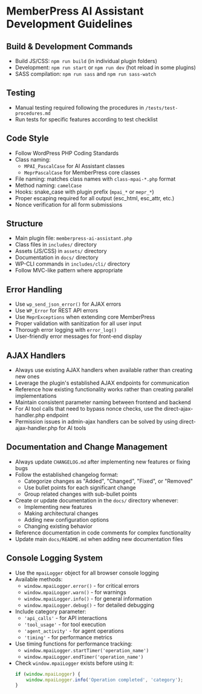 # MemberPress AI Assistant Development Guidelines

## Build & Development Commands
- Build JS/CSS: `npm run build` (in individual plugin folders)
- Development: `npm run start` or `npm run dev` (hot reload in some plugins)
- SASS compilation: `npm run sass` and `npm run sass-watch`

## Testing
- Manual testing required following the procedures in `/tests/test-procedures.md`
- Run tests for specific features according to test checklist

## Code Style
- Follow WordPress PHP Coding Standards
- Class naming: 
  - `MPAI_PascalCase` for AI Assistant classes
  - `MeprPascalCase` for MemberPress core classes
- File naming: matches class names with `class-mpai-*.php` format
- Method naming: `camelCase`
- Hooks: snake_case with plugin prefix (`mpai_*` or `mepr_*`)
- Proper escaping required for all output (esc_html, esc_attr, etc.)
- Nonce verification for all form submissions

## Structure
- Main plugin file: `memberpress-ai-assistant.php`
- Class files in `includes/` directory
- Assets (JS/CSS) in `assets/` directory
- Documentation in `docs/` directory
- WP-CLI commands in `includes/cli/` directory
- Follow MVC-like pattern where appropriate

## Error Handling
- Use `wp_send_json_error()` for AJAX errors
- Use `WP_Error` for REST API errors
- Use `MeprExceptions` when extending core MemberPress
- Proper validation with sanitization for all user input
- Thorough error logging with `error_log()`
- User-friendly error messages for front-end display

## AJAX Handlers
- Always use existing AJAX handlers when available rather than creating new ones
- Leverage the plugin's established AJAX endpoints for communication
- Reference how existing functionality works rather than creating parallel implementations
- Maintain consistent parameter naming between frontend and backend
- For AI tool calls that need to bypass nonce checks, use the direct-ajax-handler.php endpoint
- Permission issues in admin-ajax handlers can be solved by using direct-ajax-handler.php for AI tools

## Documentation and Change Management
- Always update `CHANGELOG.md` after implementing new features or fixing bugs
- Follow the established changelog format:
  - Categorize changes as "Added", "Changed", "Fixed", or "Removed"
  - Use bullet points for each significant change
  - Group related changes with sub-bullet points
- Create or update documentation in the `docs/` directory whenever:
  - Implementing new features
  - Making architectural changes
  - Adding new configuration options
  - Changing existing behavior
- Reference documentation in code comments for complex functionality
- Update main `docs/README.md` when adding new documentation files

## Console Logging System
- Use the `mpaiLogger` object for all browser console logging
- Available methods:
  - `window.mpaiLogger.error()` - for critical errors
  - `window.mpaiLogger.warn()` - for warnings
  - `window.mpaiLogger.info()` - for general information
  - `window.mpaiLogger.debug()` - for detailed debugging
- Include category parameter:
  - `'api_calls'` - for API interactions
  - `'tool_usage'` - for tool execution
  - `'agent_activity'` - for agent operations
  - `'timing'` - for performance metrics
- Use timing functions for performance tracking:
  - `window.mpaiLogger.startTimer('operation_name')`
  - `window.mpaiLogger.endTimer('operation_name')`
- Check `window.mpaiLogger` exists before using it:
  ```javascript
  if (window.mpaiLogger) {
      window.mpaiLogger.info('Operation completed', 'category');
  }
  ```